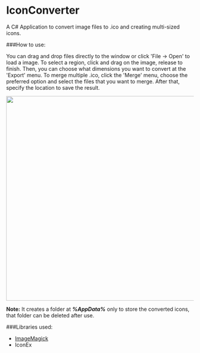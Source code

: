 # IconConverter

A C# Application to convert image files to .ico and creating multi-sized icons.

###How to use:

You can drag and drop files directly to the window or click 'File -> Open' to load a image. To select a region, click and drag on the image, release to finish. Then, you can choose what dimensions you want to convert at the 'Export' menu. To merge multiple .ico, click the 'Merge' menu, choose the preferred option and select the files that you want to merge. After that, specify the location to save the result.

<p align="center">
<img align="center" src="http://i.imgur.com/yCbhyqR.png" width="551"/>

**Note:** It creates a folder at ***%AppData%*** only to store the converted icons, that folder can be deleted after use.

###Libraries used:

- [ImageMagick](https://github.com/ImageMagick/ImageMagick)     
- IconEx
